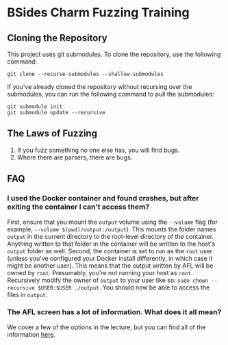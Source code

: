 # BSides Charm Fuzzing Training

## Cloning the Repository

This project uses git submodules. To clone the repository, use the
following command:

```shell
git clone --recurse-submodules --shallow-submodules
```

If you've already cloned the repository without recursing over the submodules,
you can run the following command to pull the submodules:

```shell
git submodule init
git submodule update --recursive
```

## The Laws of Fuzzing

1. If you fuzz something no one else has, you will find bugs.
1. Where there are parsers, there are bugs.

## FAQ

### I used the Docker container and found crashes, but after exiting the container I can't access them?

First, ensure that you mount the `output` volume using the `--volume` flag (for example, `--volume $(pwd)/output:/output`). This mounts the folder names `output` in the current directory to the root-level directory of the container. Anything written to that folder in the container will be written to the host's `output` folder as well. Second, the container is set to run as the `root` user (unless you've configured your Docker install differently, in which case it might be another user). This means that the output written by AFL will be owned by `root`. Presumably, you're not running your host as `root`. Recursively modify the owner of `output` to your user like so: `sudo chown --recursive $USER:$USER ./output`. You should now be able to access the files in `output`.

### The AFL screen has a lot of information. What does it all mean?

We cover a few of the options in the lecture, but you can find all of the information [here](https://aflplus.plus/docs/status_screen/).

